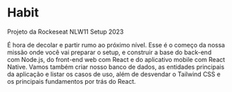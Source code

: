 # Habit
Projeto da Rockeseat NLW11 Setup 2023

É hora de decolar e partir rumo ao próximo nível. Esse é o começo da nossa missão onde você vai preparar o setup, e construir a base do back-end com Node.js, do front-end web com React e do aplicativo mobile com React Native. Vamos também criar nosso banco de dados, as entidades principais da aplicação e listar os casos de uso, além de desvendar o Tailwind CSS e os principais fundamentos por trás do React.
